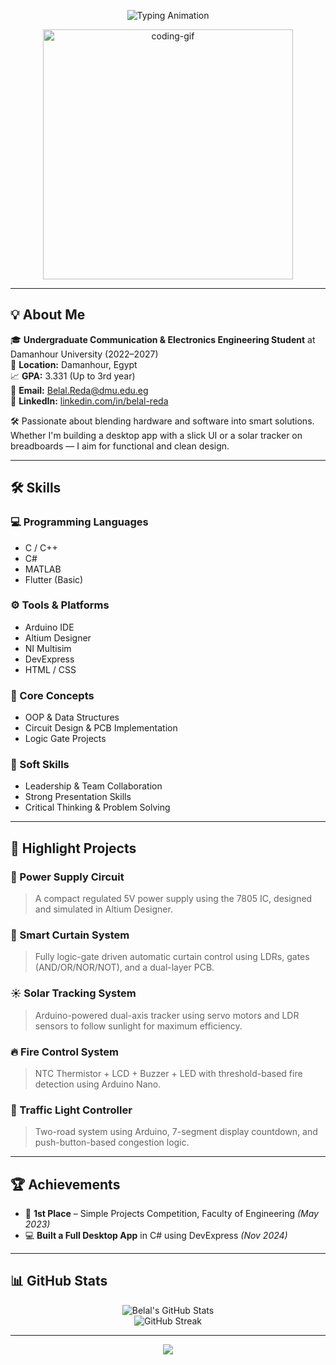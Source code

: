 <p align="center">
  <img src="https://readme-typing-svg.demolab.com?font=Fira+Code&size=24&pause=1000&color=00ADB5&center=true&vCenter=true&width=450&lines=Hi%2C+I'm+Belal+Reda;Communication+%26+Electronics+Engineer;C%2B%2B+%7C+C%23+%7C+PCB+Design+%7C+Arduino" alt="Typing Animation">
</p>

<p align="center">
  <img src="https://media.giphy.com/media/qgQUggAC3Pfv687qPC/giphy.gif" width="400" alt="coding-gif">
</p>

---

## 💡 About Me

🎓 **Undergraduate Communication & Electronics Engineering Student** at Damanhour University (2022–2027)  
📍 **Location:** Damanhour, Egypt  
📈 **GPA:** 3.331 (Up to 3rd year)  
📧 **Email:** Belal.Reda@dmu.edu.eg  
🔗 **LinkedIn:** [linkedin.com/in/belal-reda](https://www.linkedin.com/in/belal-reda)

🛠 Passionate about blending hardware and software into smart solutions. Whether I'm building a desktop app with a slick UI or a solar tracker on breadboards — I aim for functional and clean design.

---

## 🛠️ Skills

### 💻 Programming Languages
- C / C++
- C#
- MATLAB
- Flutter (Basic)

### ⚙️ Tools & Platforms
- Arduino IDE
- Altium Designer
- NI Multisim
- DevExpress
- HTML / CSS

### 🧠 Core Concepts
- OOP & Data Structures
- Circuit Design & PCB Implementation
- Logic Gate Projects

### 🔑 Soft Skills
- Leadership & Team Collaboration
- Strong Presentation Skills
- Critical Thinking & Problem Solving

---

## 🚀 Highlight Projects

### 🔌 Power Supply Circuit
> A compact regulated 5V power supply using the 7805 IC, designed and simulated in Altium Designer.

### 🧠 Smart Curtain System
> Fully logic-gate driven automatic curtain control using LDRs, gates (AND/OR/NOR/NOT), and a dual-layer PCB.

### ☀️ Solar Tracking System
> Arduino-powered dual-axis tracker using servo motors and LDR sensors to follow sunlight for maximum efficiency.

### 🔥 Fire Control System
> NTC Thermistor + LCD + Buzzer + LED with threshold-based fire detection using Arduino Nano.

### 🚦 Traffic Light Controller
> Two-road system using Arduino, 7-segment display countdown, and push-button-based congestion logic.

---

## 🏆 Achievements

- 🥇 **1st Place** – Simple Projects Competition, Faculty of Engineering *(May 2023)*
- 💻 **Built a Full Desktop App** in C# using DevExpress *(Nov 2024)*

---

## 📊 GitHub Stats

<p align="center">
  <img src="https://github-readme-stats.vercel.app/api?username=BelalReda&show_icons=true&theme=tokyonight" alt="Belal's GitHub Stats"/>
  <br>
  <img src="https://github-readme-streak-stats.herokuapp.com/?user=BelalReda&theme=tokyonight" alt="GitHub Streak"/>
</p>

---

<p align="center">
  <img src="https://capsule-render.vercel.app/api?type=waving&color=00ADB5&height=100&section=footer"/>
</p>
